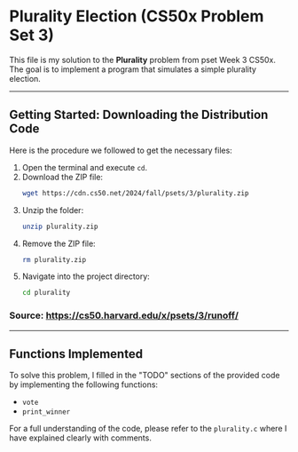 # Plurality Election (CS50x Problem Set 3)

This file is my solution to the **Plurality** problem from pset Week 3 CS50x. The goal is to implement a program that simulates a simple plurality election.

---

## Getting Started: Downloading the Distribution Code

Here is the procedure we followed to get the necessary files:

1.  Open the terminal and execute `cd`.
2.  Download the ZIP file:
    ```bash
    wget https://cdn.cs50.net/2024/fall/psets/3/plurality.zip
    ```
3.  Unzip the folder:
    ```bash
    unzip plurality.zip
    ```
4.  Remove the ZIP file:
    ```bash
    rm plurality.zip
    ```
5.  Navigate into the project directory:
    ```bash
    cd plurality
    ```
### Source: https://cs50.harvard.edu/x/psets/3/runoff/
---

## Functions Implemented

To solve this problem, I filled in the "TODO" sections of the provided code by implementing the following functions:

* `vote`
* `print_winner`

For a full understanding of the code, please refer to the `plurality.c` where I have explained clearly with comments. 
